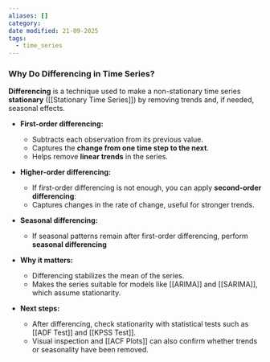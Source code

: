 ```yaml
---
aliases: []
category:
date modified: 21-09-2025
tags:
  - time_series
---
```


### Why Do Differencing in Time Series?

**Differencing** is a technique used to make a non-stationary time series **stationary** ([[Stationary Time Series]]) by removing trends and, if needed, seasonal effects.

- **First-order differencing:**
    - Subtracts each observation from its previous value.
    - Captures the **change from one time step to the next**.
    - Helps remove **linear trends** in the series.
    
- **Higher-order differencing:**
    - If first-order differencing is not enough, you can apply **second-order differencing**:
    - Captures changes in the rate of change, useful for stronger trends.
    
- **Seasonal differencing:**
    - If seasonal patterns remain after first-order differencing, perform **seasonal differencing**
    
- **Why it matters:**
    - Differencing stabilizes the mean of the series.
    - Makes the series suitable for models like [[ARIMA]] and [[SARIMA]], which assume stationarity.
    
- **Next steps:**
    - After differencing, check stationarity with statistical tests such as [[ADF Test]] and [[KPSS Test]].
    - Visual inspection and [[ACF Plots]] can also confirm whether trends or seasonality have been removed.
    
